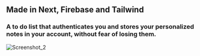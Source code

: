 ## Made in Next, Firebase and Tailwind
### A to do list that authenticates you and stores your personalized notes in your account, without fear of losing them.

![Screenshot_2](https://user-images.githubusercontent.com/77704994/129481559-14a01e90-b8a9-4197-b1e2-a3bed6a2b376.png)
